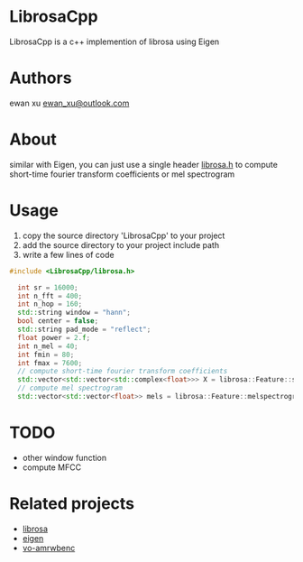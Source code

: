# LibrosaCpp

LibrosaCpp is a c++ implemention of librosa using Eigen

# Authors
ewan xu <ewan_xu@outlook.com>

# About
similar with Eigen, you can just use a single header [librosa.h](https://github.com/ewan-xu/LibrosaCpp/blob/main/LibrosaCpp/librosa.h) to compute short-time fourier transform coefficients or mel spectrogram

# Usage
1. copy the source directory 'LibrosaCpp' to your project
2. add the source directory to your project include path
3. write a few lines of code
```cpp
#include <LibrosaCpp/librosa.h>
```
```cpp
  int sr = 16000;
  int n_fft = 400;
  int n_hop = 160;
  std::string window = "hann";
  bool center = false;
  std::string pad_mode = "reflect";
  float power = 2.f;
  int n_mel = 40;
  int fmin = 80;
  int fmax = 7600;
  // compute short-time fourier transform coefficients
  std::vector<std::vector<std::complex<float>>> X = librosa::Feature::stft(x, n_fft, n_hop, window, center, pad_mode);
  // compute mel spectrogram
  std::vector<std::vector<float>> mels = librosa::Feature::melspectrogram(x, sr, n_fft, n_hop, window, center, pad_mode, power,n_mel, fmin, fmax);

```

# TODO
- other window function
- compute MFCC

# Related projects
- [librosa](https://github.com/librosa/librosa)
- [eigen](https://gitlab.com/libeigen/eigen)
- [vo-amrwbenc](https://github.com/mstorsjo/vo-amrwbenc/blob/master/wavreader.h)
